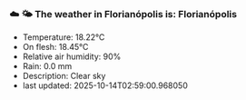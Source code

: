 ### ☁️ 🌤️  The weather in Florianópolis is: Florianópolis

- Temperature: 18.22°C
- On flesh: 18.45°C
- Relative air humidity: 90%
- Rain: 0.0 mm
- Description: Clear sky
- last updated: 2025-10-14T02:59:00.968050
